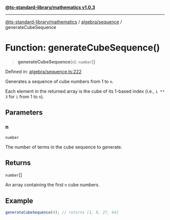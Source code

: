 [**@ts-standard-library/mathematics v1.0.3**](../../../README.md)

***

[@ts-standard-library/mathematics](../../../README.md) / [algebra/sequence](../README.md) / generateCubeSequence

# Function: generateCubeSequence()

> **generateCubeSequence**(`n`): `number`[]

Defined in: [algebra/sequence.ts:222](https://github.com/gabaudette/ts-stdlib/blob/be448e6a9d9c20c6c2f27f6550ce4e65fc8c9b89/packages/mathematics/src/algebra/sequence.ts#L222)

Generates a sequence of cube numbers from 1 to `n`.

Each element in the returned array is the cube of its 1-based index (i.e., `i ** 3` for `i` from 1 to `n`).

## Parameters

### n

`number`

The number of terms in the cube sequence to generate.

## Returns

`number`[]

An array containing the first `n` cube numbers.

## Example

```typescript
generateCubeSequence(4); // returns [1, 8, 27, 64]
```
